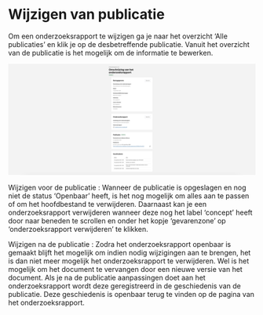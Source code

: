 # Wijzigen van publicatie

Om een onderzoeksrapport te wijzigen ga je naar het overzicht ‘Alle publicaties’ en klik je op de desbetreffende publicatie.
Vanuit het overzicht van de publicatie is het mogelijk om de informatie te bewerken.

![Afbeelding toont het overzicht van de publicatie](img/onderzoeksrapport_6.png)

Wijzigen voor de publicatie
: Wanneer de publicatie is opgeslagen en nog niet de status ‘Openbaar’ heeft, is het nog mogelijk om alles aan te passen of om
het hoofdbestand te verwijderen. Daarnaast kan je een onderzoeksrapport verwijderen wanneer deze nog het label ‘concept’ heeft
door naar beneden te scrollen en onder het kopje ‘gevarenzone’ op ‘onderzoeksrapport verwijderen’ te klikken.

Wijzigen na de publicatie
: Zodra het onderzoeksrapport openbaar is gemaakt blijft het mogelijk om indien nodig wijzigingen aan te brengen, het is dan
niet meer mogelijk het onderzoeksrapport te verwijderen. Wel is het mogelijk om het document te vervangen door een nieuwe
versie van het document. Als je na de publicatie aanpassingen doet aan het onderzoeksrapport wordt deze geregistreerd in de
geschiedenis van de publicatie. Deze geschiedenis is openbaar terug te vinden op de pagina van het onderzoeksrapport.
